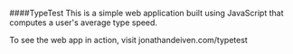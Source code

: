 ####TypeTest
This is a simple web application built using JavaScript that computes a user's average type speed.

To see the web app in action, visit jonathandeiven.com/typetest
